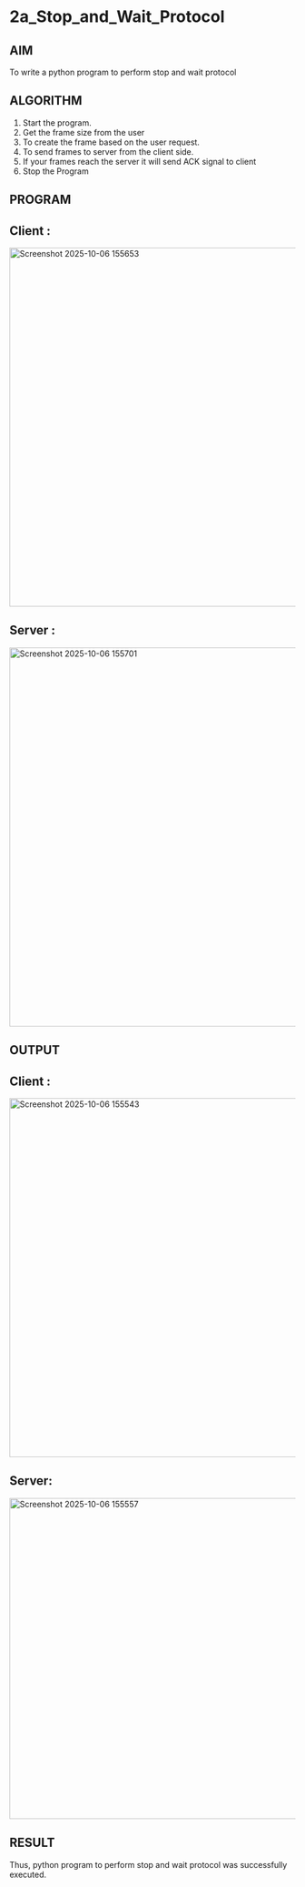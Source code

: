 # 2a_Stop_and_Wait_Protocol
## AIM 
To write a python program to perform stop and wait protocol
## ALGORITHM
1. Start the program.
2. Get the frame size from the user
3. To create the frame based on the user request.
4. To send frames to server from the client side.
5. If your frames reach the server it will send ACK signal to client
6. Stop the Program
## PROGRAM
## Client :
<img width="910" height="631" alt="Screenshot 2025-10-06 155653" src="https://github.com/user-attachments/assets/7e415e0c-19ef-4616-9e8b-833066330a97" />

## Server :
<img width="837" height="666" alt="Screenshot 2025-10-06 155701" src="https://github.com/user-attachments/assets/82780375-858f-4a06-954a-adb96ec64561" />

## OUTPUT
## Client :
<img width="1288" height="631" alt="Screenshot 2025-10-06 155543" src="https://github.com/user-attachments/assets/022d2786-e986-4675-b1ab-c1f9f3c9bc53" />

## Server:
<img width="1290" height="564" alt="Screenshot 2025-10-06 155557" src="https://github.com/user-attachments/assets/2eb69ce4-5c3c-4114-b212-bcaa1b253e59" />

## RESULT
Thus, python program to perform stop and wait protocol was successfully executed.

